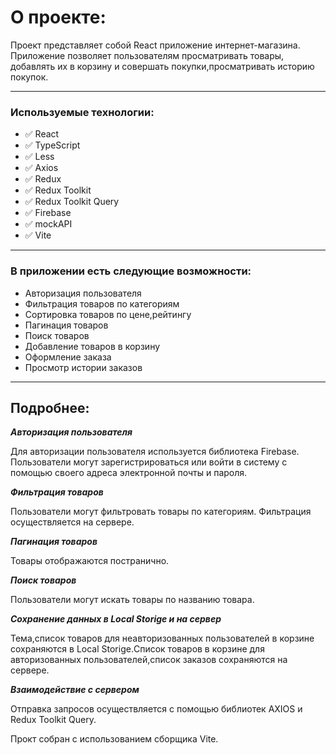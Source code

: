 # О проекте:

Проект представляет собой React приложение интернет-магазина. Приложение позволяет пользователям просматривать товары, добавлять их в корзину и совершать покупки,просматривать историю покупок.
________________________________________________________

### Используемые технологии:

- :white_check_mark: React
- :white_check_mark: TypeScript
- :white_check_mark: Less
- :white_check_mark: Axios
- :white_check_mark: Redux
- :white_check_mark: Redux Toolkit
- :white_check_mark: Redux Toolkit Query
- :white_check_mark: Firebase
- :white_check_mark: mockAPI
- :white_check_mark: Vite
  
_____________________


### В приложении есть следующие возможности:

- Авторизация пользователя
- Фильтрация товаров по категориям
- Сортировка товаров по цене,рейтингу
- Пагинация товаров
- Поиск товаров
- Добавление товаров в корзину
- Оформление заказа
- Просмотр истории заказов

___________________________________________

## Подробнее:

**_Авторизация пользователя_**

Для авторизации пользователя используется библиотека Firebase. Пользователи могут зарегистрироваться или войти в систему с помощью своего адреса электронной почты и пароля.

**_Фильтрация товаров_**

Пользователи могут фильтровать товары по категориям. Фильтрация осуществляется на сервере.

**_Пагинация товаров_**

Товары отображаются постранично.

**_Поиск товаров_**

Пользователи могут искать товары по названию товара.

**_Сохранение данных в Local Storige и на сервер_**

Тема,список товаров для неавторизованных пользователей в корзине сохраняются в Local Storige.Список товаров в корзине для авторизованных пользователей,список заказов сохраняются на сервере.

**_Взаимодействие с сервером_**

Отправка запросов осуществляется с помощью библиотек AXIOS и Redux Toolkit Query.

Прокт собран с использованием сборщика Vite.
